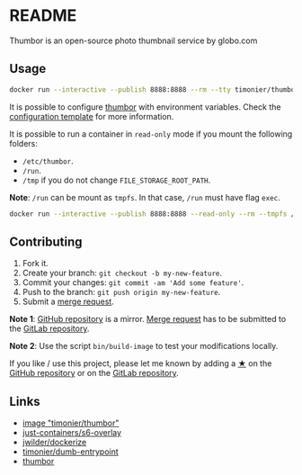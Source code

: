# README

Thumbor is an open-source photo thumbnail service by globo.com

## Usage

```sh
docker run --interactive --publish 8888:8888 --rm --tty timonier/thumbor
```

It is possible to configure [thumbor](https://github.com/thumbor/thumbor) with environment variables. Check the [configuration template](https://gitlab.com/timonier/thumbor/blob/master/src/rootfs/etc/thumbor/thumbor.conf) for more information.

It is possible to run a container in `read-only` mode if you mount the following folders:
* `/etc/thumbor`.
* `/run`.
* `/tmp` if you do not change `FILE_STORAGE_ROOT_PATH`.

__Note__: `/run` can be mount as `tmpfs`. In that case, `/run` must have flag `exec`.

```sh
docker run --interactive --publish 8888:8888 --read-only --rm --tmpfs /run:exec --tmpfs /tmp --tty --volume /etc/thumbor timonier/thumbor
```

## Contributing

1. Fork it.
2. Create your branch: `git checkout -b my-new-feature`.
3. Commit your changes: `git commit -am 'Add some feature'`.
4. Push to the branch: `git push origin my-new-feature`.
5. Submit a [merge request](https://docs.gitlab.com/ee/user/project/merge_requests/).

__Note 1__: [GitHub repository](https://github.com/timonier/thumbor) is a mirror. [Merge request](https://docs.gitlab.com/ee/user/project/merge_requests/) has to be submitted to the [GitLab repository](https://gitlab.com/timonier/thumbor).

__Note 2__: Use the script `bin/build-image` to test your modifications locally.

If you like / use this project, please let me known by adding a [★](https://help.github.com/articles/about-stars/) on the [GitHub repository](https://github.com/timonier/thumbor) or on the [GitLab repository](https://gitlab.com/timonier/thumbor).

## Links

* [image "timonier/thumbor"](https://hub.docker.com/r/timonier/thumbor/)
* [just-containers/s6-overlay](https://github.com/just-containers/s6-overlay)
* [jwilder/dockerize](https://github.com/jwilder/dockerize)
* [timonier/dumb-entrypoint](https://gitlab.com/timonier/dumb-entrypoint)
* [thumbor](https://github.com/thumbor/thumbor)
